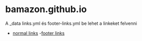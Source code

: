 # bamazon.github.io

A _data links.yml és footer-links.yml be lehet a linkeket felvenni

- [normal links](/_data/links.yml)
-[footer links](/_data/footer-links.yml)
